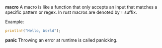 **macro**
A macro is like a function that only accepts an input that matches a specific pattern or regex. In rust macros are denoted by `!` suffix.

Example:

```rust
println!("Hello, World");
```

**panic**
Throwing an error at runtime is called panicking.
